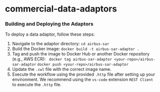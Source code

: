 # commercial-data-adaptors

### Building and Deploying the Adaptors

To deploy a data adaptor, follow these steps:

1. Navigate to the adaptor directory:
   `cd airbus-sar`
2. Build the Docker image:
   `docker build -t airbus-sar-adaptor .`
3. Tag and push the image to Docker Hub or another Docker repository (e.g., AWS ECR):
  ` docker tag airbus-sar-adaptor <your-repo>/airbus-sar-adaptor`
   `docker push <your-repo>/airbus-sar-adaptor`
4. Update the `.cwl` file with the correct image name.
5. Execute the workflow using the provided `.http` file after setting up your environment. We recommend using the `vs-code` extension `REST Client` to execute the `.http` file.
